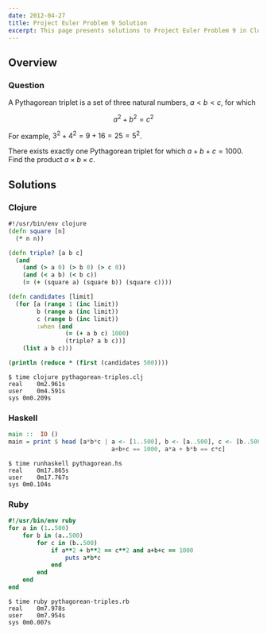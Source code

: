 ```yaml
---
date: 2012-04-27
title: Project Euler Problem 9 Solution
excerpt: This page presents solutions to Project Euler Problem 9 in Clojure, Haskell and Ruby.
---
```



## Overview


### Question

A Pythagorean triplet is a set of three natural numbers, $a < b < c$, 
for which

$$a^2 + b^2 = c^2$$

For example, $3^2 + 4^2 = 9 + 16 = 25 = 5^2$.

There exists exactly one Pythagorean triplet for which $a + b + c = 1000$.
Find the product $a \times b \times c$.






## Solutions

### Clojure

```clojure
#!/usr/bin/env clojure
(defn square [n]
  (* n n))

(defn triple? [a b c]
  (and
    (and (> a 0) (> b 0) (> c 0))
    (and (< a b) (< b c))
    (= (+ (square a) (square b)) (square c))))

(defn candidates [limit]
  (for [a (range 1 (inc limit)) 
        b (range a (inc limit)) 
        c (range b (inc limit))
        :when (and 
                (= (+ a b c) 1000)
                (triple? a b c))] 
    (list a b c)))

(println (reduce * (first (candidates 500))))
```


```
$ time clojure pythagorean-triples.clj
real	0m2.961s
user	0m4.591s
sys	0m0.209s
```



### Haskell

```haskell
main ::  IO ()
main = print $ head [a*b*c | a <- [1..500], b <- [a..500], c <- [b..500],
                             a+b+c == 1000, a*a + b*b == c*c]
```


```
$ time runhaskell pythagorean.hs
real	0m17.865s
user	0m17.767s
sys	0m0.104s
```



### Ruby

```ruby
#!/usr/bin/env ruby
for a in (1..500)
    for b in (a..500)
        for c in (b..500)
            if a**2 + b**2 == c**2 and a+b+c == 1000
                puts a*b*c
            end
        end
    end
end
```


```
$ time ruby pythagorean-triples.rb
real	0m7.978s
user	0m7.954s
sys	0m0.007s
```


